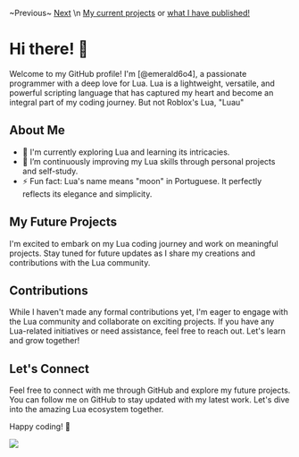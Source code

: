 ~Previous~
[Next](https://github.com/emerald6o4/emerald6o4/blob/main/README2.md) \n
[My current projects](https://github.com/emerald6o4?tab=projects) or [what I have published!](https://github.com/emerald6o4?tab=repositories) 
# Hi there! 👋

Welcome to my GitHub profile! I'm [@emerald6o4], a passionate programmer with a deep love for Lua. Lua is a lightweight, versatile, and powerful scripting language that has captured my heart and become an integral part of my coding journey. But not Roblox's Lua, "Luau"

## About Me

- 🔭 I'm currently exploring Lua and learning its intricacies.
- 🌱 I’m continuously improving my Lua skills through personal projects and self-study.
- ⚡ Fun fact: Lua's name means "moon" in Portuguese. It perfectly reflects its elegance and simplicity.

## My Future Projects

I'm excited to embark on my Lua coding journey and work on meaningful projects. Stay tuned for future updates as I share my creations and contributions with the Lua community.

## Contributions

While I haven't made any formal contributions yet, I'm eager to engage with the Lua community and collaborate on exciting projects. If you have any Lua-related initiatives or need assistance, feel free to reach out. Let's learn and grow together!

## Let's Connect

Feel free to connect with me through GitHub and explore my future projects. You can follow me on GitHub to stay updated with my latest work. Let's dive into the amazing Lua ecosystem together.

Happy coding! 🚀

![](https://komarev.com/ghpvc/?username=emerald6o4)
